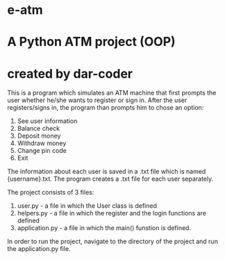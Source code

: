 # e-atm
# A Python ATM project (OOP)
# created by dar-coder

This is a program which simulates an ATM machine that first prompts the user whether he/she wants to register or sign in. After the user registers/signs in, the program than prompts him to chose an option:
1) See user information
2) Balance check
3) Deposit money
4) Withdraw money
5) Change pin code
6) Exit

The information about each user is saved in a .txt file which is named {username}.txt. The program creates a .txt file for each user separately.

The project consists of 3 files:
1) user.py - a file in which the User class is defined
2) helpers.py - a file in which the register and the login functions are defined
3) application.py - a file in which the main() funstion is defined.

In order to run the project, navigate to the directory of the project and run the application.py file.
